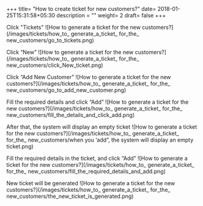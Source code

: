 +++
title= "How to create ticket for new customers?"
date= 2018-01-25T15:31:58+05:30
description = ""
weight= 2
draft= false
+++

Click "Tickets"
![How to generate a ticket for the new customers?](/images/tickets/how_to_ generate_a_ticket_ for_the_ new_customers/go_to_tickets.png)

Click “New”
![How to generate a ticket for the new customers?](/images/tickets/how_to_ generate_a_ticket_ for_the_ new_customers/click_New_ticket.png)

Click “Add New Customer”
![How to generate a ticket for the new customers?](/images/tickets/how_to_ generate_a_ticket_ for_the_ new_customers/go_to_add_new_customer.png)

Fill the required details and click “Add”
![How to generate a ticket for the new customers?](/images/tickets/how_to_ generate_a_ticket_ for_the_ new_customers/fill_the_details_and_click_add.png)

After that, the system will display an empty ticket 
![How to generate a ticket for the new customers?](/images/tickets/how_to_ generate_a_ticket_ for_the_ new_customers/when you ‘add”, the system will display an empty ticket.png)

Fill the required details in the ticket, and click “Add”
![How to generate a ticket for the new customers?](/images/tickets/how_to_ generate_a_ticket_ for_the_ new_customers/fill_the_required_details_and_add.png)

New ticket will be generated
![How to generate a ticket for the new customers?](/images/tickets/how_to_ generate_a_ticket_ for_the_ new_customers/the_new_ticket_is_generated.png)
